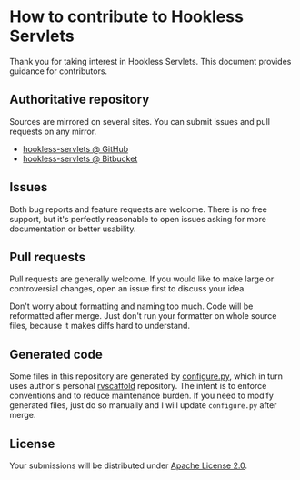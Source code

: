 <!--- Generated by scripts/configure.py --->
# How to contribute to Hookless Servlets

Thank you for taking interest in Hookless Servlets. This document provides guidance for contributors.

## Authoritative repository

Sources are mirrored on several sites. You can submit issues and pull requests on any mirror.

* [hookless-servlets @ GitHub](https://github.com/robertvazan/hookless-servlets)
* [hookless-servlets @ Bitbucket](https://bitbucket.org/robertvazan/hookless-servlets)

## Issues

Both bug reports and feature requests are welcome. There is no free support,
but it's perfectly reasonable to open issues asking for more documentation or better usability.

## Pull requests

Pull requests are generally welcome.
If you would like to make large or controversial changes, open an issue first to discuss your idea.

Don't worry about formatting and naming too much. Code will be reformatted after merge.
Just don't run your formatter on whole source files, because it makes diffs hard to understand.

## Generated code

Some files in this repository are generated by [configure.py](scripts/configure.py),
which in turn uses author's personal [rvscaffold](https://github.com/robertvazan/rvscaffold) repository.
The intent is to enforce conventions and to reduce maintenance burden.
If you need to modify generated files, just do so manually and I will update `configure.py` after merge.

## License

Your submissions will be distributed under [Apache License 2.0](LICENSE).
